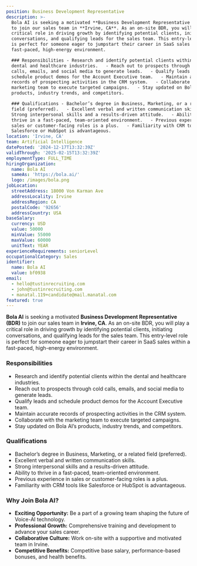 ```yaml
---
position: Business Development Representative
description: >-
  Bola AI is seeking a motivated **Business Development Representative (BDR)**
  to join our sales team in **Irvine, CA**. As an on-site BDR, you will play a
  critical role in driving growth by identifying potential clients, initiating
  conversations, and qualifying leads for the sales team. This entry-level role
  is perfect for someone eager to jumpstart their career in SaaS sales within a
  fast-paced, high-energy environment.

  ### Responsibilities - Research and identify potential clients within the
  dental and healthcare industries.   - Reach out to prospects through cold
  calls, emails, and social media to generate leads.   - Qualify leads and
  schedule product demos for the Account Executive team.   - Maintain accurate
  records of prospecting activities in the CRM system.   - Collaborate with the
  marketing team to execute targeted campaigns.   - Stay updated on Bola AI’s
  products, industry trends, and competitors.  

  ### Qualifications - Bachelor’s degree in Business, Marketing, or a related
  field (preferred).   - Excellent verbal and written communication skills.   -
  Strong interpersonal skills and a results-driven attitude.   - Ability to
  thrive in a fast-paced, team-oriented environment.   - Previous experience in
  sales or customer-facing roles is a plus.   - Familiarity with CRM tools like
  Salesforce or HubSpot is advantageous.
location: 'Irvine, CA'
team: Artificial Intelligence
datePosted: '2024-12-17T13:32:39Z'
validThrough: '2025-02-15T13:32:39Z'
employmentType: FULL_TIME
hiringOrganization:
  name: Bola AI
  sameAs: 'https://bola.ai/'
  logo: /images/bola.png
jobLocation:
  streetAddress: 18000 Von Karman Ave
  addressLocality: Irvine
  addressRegion: CA
  postalCode: '92656'
  addressCountry: USA
baseSalary:
  currency: USD
  value: 50000
  minValue: 55000
  maxValue: 60000
  unitText: YEAR
experienceRequirements: seniorLevel
occupationalCategory: Sales
identifier:
  name: Bola AI
  value: bf0938
email:
  - hello@tustinrecruiting.com
  - john@tustinrecruiting.com
  - manatal.119+candidate@mail.manatal.com
featured: true
---
```


**Bola AI** is seeking a motivated **Business Development Representative (BDR)** to join our sales team in **Irvine, CA**. As an on-site BDR, you will play a critical role in driving growth by identifying potential clients, initiating conversations, and qualifying leads for the sales team. This entry-level role is perfect for someone eager to jumpstart their career in SaaS sales within a fast-paced, high-energy environment.

### Responsibilities
- Research and identify potential clients within the dental and healthcare industries.  
- Reach out to prospects through cold calls, emails, and social media to generate leads.  
- Qualify leads and schedule product demos for the Account Executive team.  
- Maintain accurate records of prospecting activities in the CRM system.  
- Collaborate with the marketing team to execute targeted campaigns.  
- Stay updated on Bola AI’s products, industry trends, and competitors.  

### Qualifications
- Bachelor’s degree in Business, Marketing, or a related field (preferred).  
- Excellent verbal and written communication skills.  
- Strong interpersonal skills and a results-driven attitude.  
- Ability to thrive in a fast-paced, team-oriented environment.  
- Previous experience in sales or customer-facing roles is a plus.  
- Familiarity with CRM tools like Salesforce or HubSpot is advantageous.  

### Why Join Bola AI?
- **Exciting Opportunity:** Be a part of a growing team shaping the future of Voice-AI technology.  
- **Professional Growth:** Comprehensive training and development to advance your sales career.  
- **Collaborative Culture:** Work on-site with a supportive and motivated team in Irvine.  
- **Competitive Benefits:** Competitive base salary, performance-based bonuses, and health benefits.  
